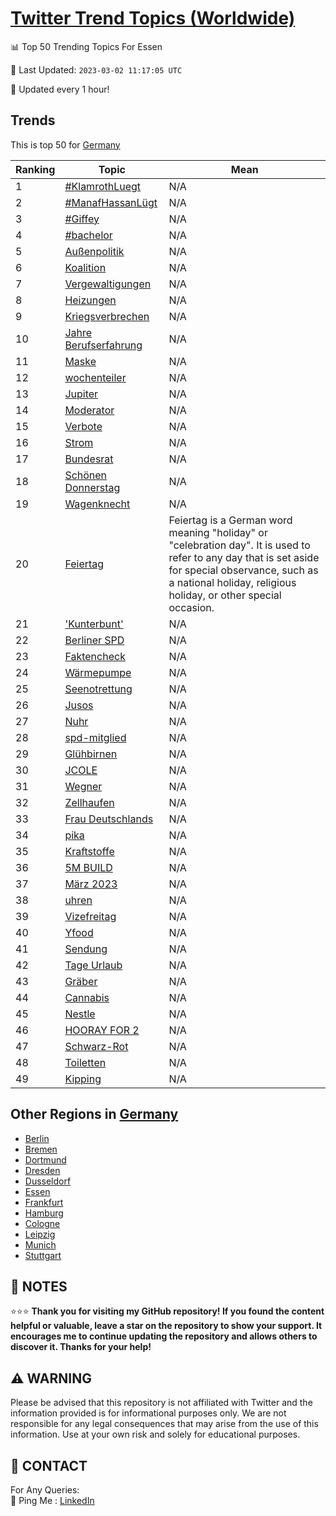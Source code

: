 [Twitter Trend Topics (Worldwide)](https://github.com/ErcinDedeoglu/Twitter-Trend-Topics)
==========


📊 Top 50 Trending Topics For Essen

📆 Last Updated: `2023-03-02 11:17:05 UTC`

🔧 Updated every 1 hour!


## Trends

This is top 50 for [Germany](</Germany>)

| Ranking | Topic | Mean |
| ------- | ------------ | ------------ |
| 1 | [#KlamrothLuegt](http://twitter.com/search?q=%23KlamrothLuegt) | N/A |
| 2 | [#ManafHassanLügt](http://twitter.com/search?q=%23ManafHassanL%c3%bcgt) | N/A |
| 3 | [#Giffey](http://twitter.com/search?q=%23Giffey) | N/A |
| 4 | [#bachelor](http://twitter.com/search?q=%23bachelor) | N/A |
| 5 | [Außenpolitik](http://twitter.com/search?q=Au%c3%9fenpolitik) | N/A |
| 6 | [Koalition](http://twitter.com/search?q=Koalition) | N/A |
| 7 | [Vergewaltigungen](http://twitter.com/search?q=Vergewaltigungen) | N/A |
| 8 | [Heizungen](http://twitter.com/search?q=Heizungen) | N/A |
| 9 | [Kriegsverbrechen](http://twitter.com/search?q=Kriegsverbrechen) | N/A |
| 10 | [Jahre Berufserfahrung](http://twitter.com/search?q=Jahre+Berufserfahrung) | N/A |
| 11 | [Maske](http://twitter.com/search?q=Maske) | N/A |
| 12 | [wochenteiler](http://twitter.com/search?q=wochenteiler) | N/A |
| 13 | [Jupiter](http://twitter.com/search?q=Jupiter) | N/A |
| 14 | [Moderator](http://twitter.com/search?q=Moderator) | N/A |
| 15 | [Verbote](http://twitter.com/search?q=Verbote) | N/A |
| 16 | [Strom](http://twitter.com/search?q=Strom) | N/A |
| 17 | [Bundesrat](http://twitter.com/search?q=Bundesrat) | N/A |
| 18 | [Schönen Donnerstag](http://twitter.com/search?q=Sch%c3%b6nen+Donnerstag) | N/A |
| 19 | [Wagenknecht](http://twitter.com/search?q=Wagenknecht) | N/A |
| 20 | [Feiertag](http://twitter.com/search?q=Feiertag) | Feiertag is a German word meaning "holiday" or "celebration day". It is used to refer to any day that is set aside for special observance, such as a national holiday, religious holiday, or other special occasion. |
| 21 | ['Kunterbunt'](http://twitter.com/search?q=%27Kunterbunt%27) | N/A |
| 22 | [Berliner SPD](http://twitter.com/search?q=Berliner+SPD) | N/A |
| 23 | [Faktencheck](http://twitter.com/search?q=Faktencheck) | N/A |
| 24 | [Wärmepumpe](http://twitter.com/search?q=W%c3%a4rmepumpe) | N/A |
| 25 | [Seenotrettung](http://twitter.com/search?q=Seenotrettung) | N/A |
| 26 | [Jusos](http://twitter.com/search?q=Jusos) | N/A |
| 27 | [Nuhr](http://twitter.com/search?q=Nuhr) | N/A |
| 28 | [spd-mitglied](http://twitter.com/search?q=spd-mitglied) | N/A |
| 29 | [Glühbirnen](http://twitter.com/search?q=Gl%c3%bchbirnen) | N/A |
| 30 | [JCOLE](http://twitter.com/search?q=JCOLE) | N/A |
| 31 | [Wegner](http://twitter.com/search?q=Wegner) | N/A |
| 32 | [Zellhaufen](http://twitter.com/search?q=Zellhaufen) | N/A |
| 33 | [Frau Deutschlands](http://twitter.com/search?q=Frau+Deutschlands) | N/A |
| 34 | [pika](http://twitter.com/search?q=pika) | N/A |
| 35 | [Kraftstoffe](http://twitter.com/search?q=Kraftstoffe) | N/A |
| 36 | [5M BUILD](http://twitter.com/search?q=5M+BUILD) | N/A |
| 37 | [März 2023](http://twitter.com/search?q=M%c3%a4rz+2023) | N/A |
| 38 | [uhren](http://twitter.com/search?q=uhren) | N/A |
| 39 | [Vizefreitag](http://twitter.com/search?q=Vizefreitag) | N/A |
| 40 | [Yfood](http://twitter.com/search?q=Yfood) | N/A |
| 41 | [Sendung](http://twitter.com/search?q=Sendung) | N/A |
| 42 | [Tage Urlaub](http://twitter.com/search?q=Tage+Urlaub) | N/A |
| 43 | [Gräber](http://twitter.com/search?q=Gr%c3%a4ber) | N/A |
| 44 | [Cannabis](http://twitter.com/search?q=Cannabis) | N/A |
| 45 | [Nestle](http://twitter.com/search?q=Nestle) | N/A |
| 46 | [HOORAY FOR 2](http://twitter.com/search?q=HOORAY+FOR+2) | N/A |
| 47 | [Schwarz-Rot](http://twitter.com/search?q=Schwarz-Rot) | N/A |
| 48 | [Toiletten](http://twitter.com/search?q=Toiletten) | N/A |
| 49 | [Kipping](http://twitter.com/search?q=Kipping) | N/A |



## Other Regions in [Germany](</Germany>)

* [Berlin](</Germany/Berlin.md>)
* [Bremen](</Germany/Bremen.md>)
* [Dortmund](</Germany/Dortmund.md>)
* [Dresden](</Germany/Dresden.md>)
* [Dusseldorf](</Germany/Dusseldorf.md>)
* [Essen](</Germany/Essen.md>)
* [Frankfurt](</Germany/Frankfurt.md>)
* [Hamburg](</Germany/Hamburg.md>)
* [Cologne](</Germany/Cologne.md>)
* [Leipzig](</Germany/Leipzig.md>)
* [Munich](</Germany/Munich.md>)
* [Stuttgart](</Germany/Stuttgart.md>)



## 📝 NOTES

⭐⭐⭐ **Thank you for visiting my GitHub repository! If you found the content helpful or valuable, leave a star on the repository to show your support. It encourages me to continue updating the repository and allows others to discover it. Thanks for your help!**


## ⚠️ WARNING

Please be advised that this repository is not affiliated with Twitter and the information provided is for informational purposes only. We are not responsible for any legal consequences that may arise from the use of this information. Use at your own risk and solely for educational purposes.


## 📨 CONTACT

 For Any Queries:  
            🏓 Ping Me : [LinkedIn](https://www.linkedin.com/in/ercindedeoglu/)
